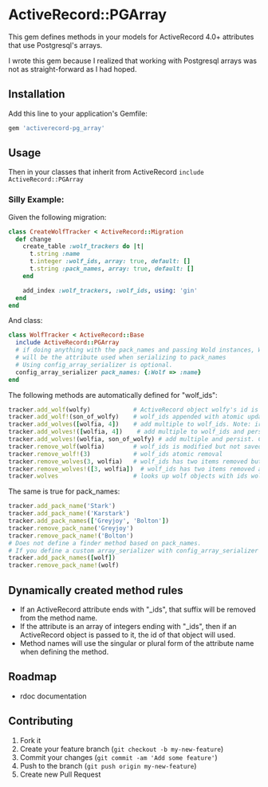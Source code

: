 # ActiveRecord::PGArray

This gem defines methods in your models for ActiveRecord 4.0+ attributes that use Postgresql's arrays.

I wrote this gem because I realized that working with Postgresql arrays was not as straight-forward as I had hoped. 

## Installation

Add this line to your application's Gemfile:

```ruby
gem 'activerecord-pg_array'
```

## Usage

Then in your classes that inherit from ActiveRecord `include ActiveRecord::PGArray`

### Silly Example:

Given the following migration:

```ruby
class CreateWolfTracker < ActiveRecord::Migration
  def change
    create_table :wolf_trackers do |t|
      t.string :name
      t.integer :wolf_ids, array: true, default: []
      t.string :pack_names, array: true, default: []
    end

    add_index :wolf_trackers, :wolf_ids, using: 'gin'
  end
end
```

And class:

```ruby
class WolfTracker < ActiveRecord::Base
  include ActiveRecord::PGArray
  # if doing anything with the pack_names and passing Wold instances, Wolf#name
  # will be the attribute used when serializing to pack_names
  # Using config_array_serializer is optional.
  config_array_serializer pack_names: {:Wolf => :name}
end
```

The following methods are automatically defined for "wolf_ids":

```ruby
tracker.add_wolf(wolfy)            # ActiveRecord object wolfy's id is appended to wolf_ids
tracker.add_wolf!(son_of_wolfy)    # wolf_ids appended with atomic update
tracker.add_wolves([wolfia, 4])    # add multiple to wolf_ids. Note: irregular plural method name and mixed input
tracker.add_wolves!([wolfia, 4])    # add multiple to wolf_ids and persists. Note: irregular plural method name and mixed input. Can take multiple arguments or an array.
tracker.add_wolves!(wolfia, son_of_wolfy) # add multiple and persist. Can take multiple arguments or an array
tracker.remove_wolf(wolfia)        # wolf_ids is modified but not saved
tracker.remove_wolf!(3)            # wolf_ids atomic removal
tracker.remove_wolves(3, wolfia)   # wolf_ids has two items removed but is not persisted. Can take multiple arguments or an array
tracker.remove_wolves!([3, wolfia])  # wolf_ids has two items removed and is persisted. Can take multiple arguments or an array
tracker.wolves                     # looks up wolf objects with ids wolf_ids
```

The same is true for pack_names:

```ruby
tracker.add_pack_name('Stark')
tracker.add_pack_name!('Karstark')
tracker.add_pack_names(['Greyjoy', 'Bolton'])
tracker.remove_pack_name('Greyjoy')
tracker.remove_pack_name!('Bolton')
# Does not define a finder method based on pack_names.
# If you define a custom array_serializer with config_array_serializer you can use this the same like:
tracker.add_pack_names([wolf])
tracker.remove_pack_name!(wolf)
```

## Dynamically created method rules

* If an ActiveRecord attribute ends with "_ids", that suffix will be removed from the method name.
* If the attribute is an array of integers ending with "_ids", then if an ActiveRecord object is passed to it, the id of that object will used.
* Method names will use the singular or plural form of the attribute name when defining the method.

## Roadmap

* rdoc documentation

## Contributing

1. Fork it
2. Create your feature branch (`git checkout -b my-new-feature`)
3. Commit your changes (`git commit -am 'Add some feature'`)
4. Push to the branch (`git push origin my-new-feature`)
5. Create new Pull Request
